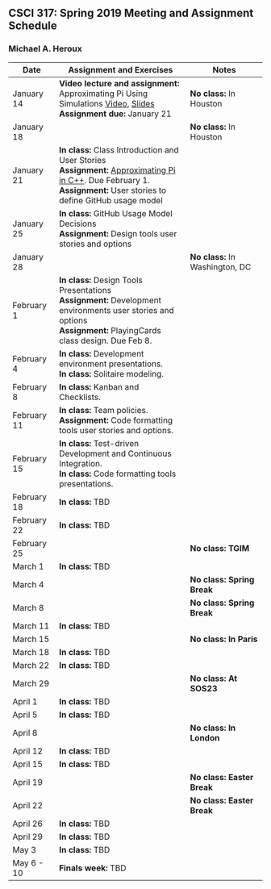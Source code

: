 ## CSCI 317: Spring 2019 Meeting and Assignment Schedule

### Michael A. Heroux



| **Date** | **Assignment and Exercises** | **Notes** |
| --- | --- | --- |
| January 14 | **Video lecture and assignment:** <br> Approximating Pi Using Simulations [Video](https://youtu.be/CGwoMEXqh7A), [Slides](https://maherou.github.io/files/CS317/ApproximatingPiUsingSimulations.pdf) <br> **Assignment due:** January 21| **No class:** In Houston |
| January 18 |  | **No class:** In Houston  |
| January 21 | **In class:** Class Introduction and User Stories<br> **Assignment:** [Approximating Pi in C++](https://maherou.github.io/files/CS317/CPP-Pi). Due February 1. <br> **Assignment:** User stories to define GitHub usage model|   |
| January 25 | **In class:** GitHub Usage Model Decisions <br> **Assignment:** Design tools user stories and options |   |
| January 28 |  | **No class:** In Washington, DC  |
| February 1 | **In class:** Design Tools Presentations <br> **Assignment:** Development environments user stories and options <br> **Assignment:** PlayingCards class design.  Due Feb 8. |   |
| February 4 | **In class:** Development environment presentations. <br> **In class:** Solitaire modeling. |   |
| February 8 | **In class:** Kanban and Checklists. | |
| February 11 | **In class:** Team policies. <br> **Assignment:** Code formatting tools user stories and options. | |
| February 15 | **In class:** Test-driven Development and Continuous Integration. <br> **In class:** Code formatting tools presentations. | |
| February 18 | **In class:** TBD | |
| February 22 | **In class:** TBD | |
| February 25|   | **No class: TGIM**  |
| March 1 | **In class:** TBD | |
| March 4 |   | **No class: Spring Break** |
| March 8 |   | **No class: Spring Break** |
| March 11 | **In class:** TBD | |
| March 15 |   | **No class: In Paris**  |
| March 18 | **In class:** TBD | |
| March 22 | **In class:** TBD | |
| March 29 |   | **No class: At SOS23**  |
| April 1 | **In class:** TBD | |
| April 5 | **In class:** TBD | |
| April 8 |   | **No class: In London**  |
| April 12 | **In class:** TBD | |
| April 15 | **In class:** TBD | |
| April 19 |   | **No class: Easter Break**  |
| April 22 |   | **No class: Easter Break**  |
| April 26 | **In class:** TBD | |
| April 29 | **In class:** TBD | |
| May 3 | **In class:** TBD | |
| May 6 - 10 | **Finals week:** TBD | |
